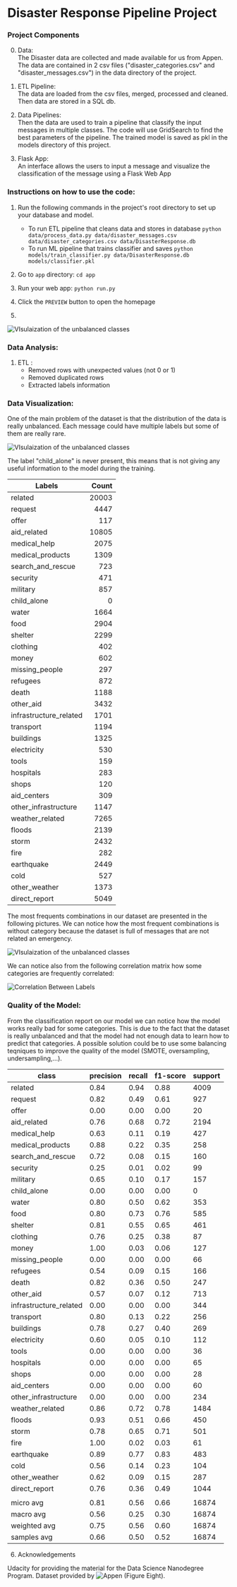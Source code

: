 # Disaster Response Pipeline Project


### Project Components

0. Data:  
The Disaster data are collected and made available for us from Appen. The data are contained in 2 csv files ("disaster_categories.csv" and "disaster_messages.csv") in the data directory of the project.  

1. ETL Pipeline:  
The data are loaded from the csv files, merged, processed and cleaned. Then data are stored in a SQL db.

2. Data Pipelines:  
Then the data are used to train a pipeline that classify the input messages in multiple classes. The code will use GridSearch to find the best parameters of the pipeline. The trained model is saved as pkl in the models directory of this project.

3. Flask App:  
An interface allows the users to input a message and visualize the classification of the message using a Flask Web App



### Instructions on how to use the code: 
1. Run the following commands in the project's root directory to set up your database and model.

    - To run ETL pipeline that cleans data and stores in database
        `python data/process_data.py data/disaster_messages.csv data/disaster_categories.csv data/DisasterResponse.db`
    - To run ML pipeline that trains classifier and saves
        `python models/train_classifier.py data/DisasterResponse.db models/classifier.pkl`

2. Go to `app` directory: `cd app`

3. Run your web app: `python run.py`

4. Click the `PREVIEW` button to open the homepage
5. 
![VIsulaization of the unbalanced classes](https://github.com/gek20/DisasterResponsePipelines/blob/6b578e0b151ee532be6425cd2843c73fd2e63be5/pictures/Screenshot_working_app.png)


### Data Analysis:

1. ETL :
    - Removed rows with unexpected values (not 0 or 1)
    - Removed duplicated rows
    - Extracted labels information

### Data Visualization:
One of the main problem of the dataset is that the distribution of the data is really unbalanced. 
Each message could have multiple labels but some of them are really rare.  

![VIsulaization of the unbalanced classes](https://github.com/gek20/DisasterResponsePipelines/blob/6b578e0b151ee532be6425cd2843c73fd2e63be5/pictures/Class%20Distributions.png)

The label "child_alone" is never present, this means that is not giving any useful information to the model during the training.

| Labels                 | Count |
|------------------------|------:|
| related                | 20003 |
| request                |  4447 |
| offer                  |   117 |
| aid_related            | 10805 |
| medical_help           |  2075 |
| medical_products       |  1309 |
| search_and_rescue      |   723 |
| security               |   471 |
| military               |   857 |
| child_alone            |     0 |
| water                  |  1664 |
| food                   |  2904 |
| shelter                |  2299 |
| clothing               |   402 |
| money                  |   602 |
| missing_people         |   297 |
| refugees               |   872 |
| death                  |  1188 |
| other_aid              |  3432 |
| infrastructure_related |  1701 |
| transport              |  1194 |
| buildings              |  1325 |
| electricity            |   530 |
| tools                  |   159 |
| hospitals              |   283 |
| shops                  |   120 |
| aid_centers            |   309 |
| other_infrastructure   |  1147 |
| weather_related        |  7265 |
| floods                 |  2139 |
| storm                  |  2432 |
| fire                   |   282 |
| earthquake             |  2449 |
| cold                   |   527 |
| other_weather          |  1373 |
| direct_report          |  5049 |

The most frequents combinations in our dataset are presented in the following pictures. We can notice how the most frequent combinations is without category because the dataset is full of messages that are not related an emergency. 

![VIsulaization of the unbalanced classes](https://github.com/gek20/DisasterResponsePipelines/blob/6b578e0b151ee532be6425cd2843c73fd2e63be5/pictures/TOP_10_combinations.png)

We can notice also from the following correlation matrix how some categories are frequently correlated:


![Correlation Between Labels](https://github.com/gek20/DisasterResponsePipelines/blob/937e32c0f68412c4eb9081c4295ff772f90a569c/pictures/correlation_matrix_labels.png)


### Quality of the Model:

From the classification report on our model we can notice how the model works really bad for some categories. This is due to the fact that the dataset is really unbalanced and that the model had not enough data to learn how to predict that categories. A possible solution could be to use some balancing teqniques to improve the quality of the model (SMOTE, oversampling, undersampling,...).

| class                  | precision | recall | f1-score | support |
|------------------------|-----------|--------|----------|---------|
| related                | 0.84      | 0.94   | 0.88     | 4009    |
| request                | 0.82      | 0.49   | 0.61     | 927     |
| offer                  | 0.00      | 0.00   | 0.00     | 20      |
| aid_related            | 0.76      | 0.68   | 0.72     | 2194    |
| medical_help           | 0.63      | 0.11   | 0.19     | 427     |
| medical_products       | 0.88      | 0.22   | 0.35     | 258     |
| search_and_rescue      | 0.72      | 0.08   | 0.15     | 160     |
| security               | 0.25      | 0.01   | 0.02     | 99      |
| military               | 0.65      | 0.10   | 0.17     | 157     |
| child_alone            | 0.00      | 0.00   | 0.00     | 0       |
| water                  | 0.80      | 0.50   | 0.62     | 353     |
| food                   | 0.80      | 0.73   | 0.76     | 585     |
| shelter                | 0.81      | 0.55   | 0.65     | 461     |
| clothing               | 0.76      | 0.25   | 0.38     | 87      |
| money                  | 1.00      | 0.03   | 0.06     | 127     |
| missing_people         | 0.00      | 0.00   | 0.00     | 66      |
| refugees               | 0.54      | 0.09   | 0.15     | 166     |
| death                  | 0.82      | 0.36   | 0.50     | 247     |
| other_aid              | 0.57      | 0.07   | 0.12     | 713     |
| infrastructure_related | 0.00      | 0.00   | 0.00     | 344     |
| transport              | 0.80      | 0.13   | 0.22     | 256     |
| buildings              | 0.78      | 0.27   | 0.40     | 269     |
| electricity            | 0.60      | 0.05   | 0.10     | 112     |
| tools                  | 0.00      | 0.00   | 0.00     | 36      |
| hospitals              | 0.00      | 0.00   | 0.00     | 65      |
| shops                  | 0.00      | 0.00   | 0.00     | 28      |
| aid_centers            | 0.00      | 0.00   | 0.00     | 60      |
| other_infrastructure   | 0.00      | 0.00   | 0.00     | 234     |
| weather_related        | 0.86      | 0.72   | 0.78     | 1484    |
| floods                 | 0.93      | 0.51   | 0.66     | 450     |
| storm                  | 0.78      | 0.65   | 0.71     | 501     |
| fire                   | 1.00      | 0.02   | 0.03     | 61      |
| earthquake             | 0.89      | 0.77   | 0.83     | 483     |
| cold                   | 0.56      | 0.14   | 0.23     | 104     |
| other_weather          | 0.62      | 0.09   | 0.15     | 287     |
| direct_report          | 0.76      | 0.36   | 0.49     | 1044    |
|                        |           |        |          |         |
| micro avg              | 0.81      | 0.56   | 0.66     | 16874   |
| macro avg              | 0.56      | 0.25   | 0.30     | 16874   |
| weighted avg           | 0.75      | 0.56   | 0.60     | 16874   |
| samples avg            | 0.66      | 0.50   | 0.52     | 16874   |

6. Acknowledgements
 
Udacity for providing the material for the Data Science Nanodegree Program.
Dataset provided by ![Appen](https://appen.com/) (Figure Eight).